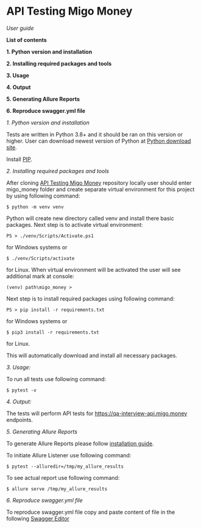 # API Testing Migo Money
_User guide_


**List of contents**

**1. Python version and installation**

**2. Installing required packages and tools**

**3. Usage**

**4. Output**

**5. Generating Allure Reports**

**6. Reproduce swagger.yml file**


_1. Python version and installation_

Tests are written in Python 3.8+ and it should be ran on this version or higher.
User can download newest version of Python at [Python download site](https://www.python.org/downloads/).

Install [PIP](https://pypi.org/project/pip/).

_2. Installing required packages and tools_

After cloning [API Testing Migo Money](https://github.com/PyShaman/migo_money.git) repository locally user should enter
migo_money folder and create separate virtual environment for this project by using following command:
```
$ python -m venv venv
```
Python will create new directory called venv and install there basic packages. Next step is to activate virtual environment:
```
PS > ./venv/Scripts/Activate.ps1
```
for Windows systems or
```
$ ./venv/Scripts/activate
```
for Linux.
When virtual environment will be activated the user will see additional mark at console:
```
(venv) path\migo_money >
```
Next step is to install required packages using following command:
```
PS > pip install -r requirements.txt
```
for Windows systems or
```
$ pip3 install -r requirements.txt
```
for Linux.

This will automatically download and install all necessary packages.

_3. Usage:_

To run all tests use following command:
```
$ pytest -v
```

_4. Output:_

The tests will perform API tests for https://qa-interview-api.migo.money endpoints.

_5. Generating Allure Reports_

To generate Allure Reports please follow [installation guide](https://docs.qameta.io/allure/#_installing_a_commandline).

To initiate Allure Listener use following command:
```
$ pytest --alluredir=/tmp/my_allure_results
```
To see actual report use following command:
```
$ allure serve /tmp/my_allure_results
```

_6. Reproduce swagger.yml file_

To reproduce swagger.yml file copy and paste content of file in the following [Swagger Editor](https://editor.swagger.io/)
